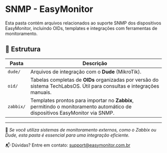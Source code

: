 # SNMP - EasyMonitor

Esta pasta contém arquivos relacionados ao suporte SNMP dos dispositivos EasyMonitor, incluindo OIDs, templates e integrações com ferramentas de monitoramento.

## 📂 Estrutura

| Pasta     | Descrição |
|-----------|-----------|
| `dude/`   | Arquivos de integração com o **Dude** (MikroTik). |
| `oid/`    | Tabelas completas de **OIDs** organizadas por versão do sistema TechLabsOS. Útil para consultas e integrações manuais. |
| `zabbix/` | Templates prontos para importar no **Zabbix**, permitindo o monitoramento automático de dispositivos EasyMonitor via SNMP. |

---

📌 *Se você utiliza sistemas de monitoramento externos, como o Zabbix ou Dude, esta pasta é essencial para uma integração eficiente.*

📬 Dúvidas? Entre em contato: [support@easymonitor.com.br](mailto:support@easymonitor.com.br)